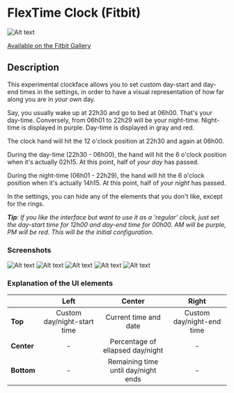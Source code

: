 # FlexTime Clock (Fitbit)

![Alt text](https://uc4c33ea0a58736a19d9b190ca3c.previews.dropboxusercontent.com/p/thumb/ABRutkpg5bPNaqDQcBKiqkU7lQyhAm375ciW7BUw1KWHzFIopDe2SES0WTnCK25GZ7hS1IInIdppmqSvWpsVRpwt3UnM1YeBkltD1aCCzbPwRs_vl2SjLRY3d_MszOf6ATkvJHlMPSR_f-u61pMS4kn8n4coLk4j1QE3kL_UDc9VlKmrQrNO6f_g4yLfKuAG3IebiW1audW_RMRbzw2Xo2ZHW0T6hhWe-18zKBdpHFwpJAjBExtd_FRAf3bad-YygIn2XyOGmBwc-TasuvjwaXOxU5Y9r_mXyShedQRWTq9M80cIZ6BiCN31PfpujEPdK1R_i3BF2aNkxVGXFl_XIiYtpnY42paIshiihNQP_AnMDg1lrWFzm8p1zZ6qLSRtD9i72Cgh4hJVLazakAe8bEVd/p.png?fv_content=true&size_mode=5)

[Available on the Fitbit Gallery](https://gallery.fitbit.com/details/3fd9124d-8cff-4e9d-bd8f-e42fab1ebfd0)


## Description

This experimental clockface allows you to set custom day-start and day-end times in the settings, in order to have a visual representation of how far along you are in *your own* day. 

Say, you usually wake up at 22h30 and go to bed at 06h00. That's your day-time. Conversely, from 06h01 to 22h29 will be your night-time. Night-time is displayed in purple. Day-time is displayed in gray and red.

The clock hand will hit the 12 o'clock position at 22h30 and again at 06h00.

During the day-time (22h30 - 06h00), the hand will hit the 6 o'clock position when it's actually 02h15. At this point, half of _your day_ has passed.

During the night-time (06h01 - 22h29), the hand will hit the 6 o'clock position when it's actually 14h15. At this point, half of _your night_ has passed.

In the settings, you can hide any of the elements that you don't like, except for the rings.

___Tip__: If you like the interface but want to use it as a 'regular' clock, just set the day-start time for 12h00 and day-end time for 00h00. AM will be purple, PM will be red. This will be the initial configuration._

### Screenshots

![Alt text](https://gallery-assets.fitbit.com/public/NM0kDYZtCn4_BLK_AL7tBnBhC2OYNXotO2BlAIJrBa8aBI4XC58aNF/O2VrCqCXBqJhCq7kD1ooCIWYAIVtNYNhBLNtBLNkOLBqBn0Z@1x.png)
![Alt text](https://gallery-assets.fitbit.com/public/NM0kDYZtCn4_BLK_AL7tBnBhC2OYNXotO2BlAIJrBa8aBI4XC58aNF/OIZrBYJkBq3hNLOaC1ooDI0YAL4WCqBhNINqC2JqNaJlOI3m@1x.png)
![Alt text](https://gallery-assets.fitbit.com/public/NM0kDYZtCn4_BLK_AL7tBnBhC2OYNXotO2BlAIJrBa8aBI4XC58aNF/NLGXBnW_CIVhNnJkOXooCYZnAL8_OIVhOaBmBnBpCn8ZBaGX@1x.png)
![Alt text](https://gallery-assets.fitbit.com/public/NM0kDYZtCn4_BLK_AL7tBnBhC2OYNXotO2BlAIJrBa8aBI4XC58aNF/NISXBIBnNY7hB54YCXooDIRmAL4WCq3hO5FsOY.nD5O_BLCa@1x.png)
![Alt text](https://gallery-assets.fitbit.com/public/NM0kDYZtCn4_BLK_AL7tBnBhC2OYNXotO2BlAIJrBa8aBI4XC58aNF/Cn_XCnVlO2NhBqBlOXooDISZAL3sNLFhNIBmBq7pOIFmD5KX@1x.png)

### Explanation of the UI elements

|     |   Left  | Center           | Right  |
| ------------- | :---: | :-------------:| :-----:|
| **Top**      | Custom day/night-start time | Current time and date | Custom day/night-end time | 
|**Center**     | -      | Percentage of ellapsed day/night | -  | 
|**Bottom**     | -      | Remaining time until day/night ends | -  | 
